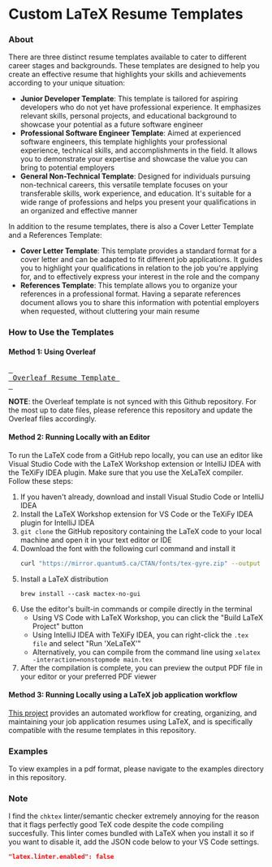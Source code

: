 # Custom LaTeX Resume Templates

### About

There are three distinct resume templates available to cater to different career stages and backgrounds. These templates are designed to help you create an effective resume that highlights your skills and achievements according to your unique situation:

* **Junior Developer Template**: This template is tailored for aspiring developers who do not yet have professional experience. It emphasizes relevant skills, personal projects, and educational background to showcase your potential as a future software engineer
* **Professional Software Engineer Template**: Aimed at experienced software engineers, this template highlights your professional experience, technical skills, and accomplishments in the field. It allows you to demonstrate your expertise and showcase the value you can bring to potential employers
* **General Non-Technical Template**: Designed for individuals pursuing non-technical careers, this versatile template focuses on your transferable skills, work experience, and education. It's suitable for a wide range of professions and helps you present your qualifications in an organized and effective manner

In addition to the resume templates, there is also a Cover Letter Template and a References Template:

* **Cover Letter Template**: This template provides a standard format for a cover letter and can be adapted to fit different job applications. It guides you to highlight your qualifications in relation to the job you're applying for, and to effectively express your interest in the role and the company
* **References Template**: This template allows you to organize your references in a professional format. Having a separate references document allows you to share this information with potential employers when requested, without cluttering your main resume

### How to Use the Templates

#### Method 1: Using Overleaf

[<kbd> <br> Overleaf Resume Template <br> </kbd>][Overleaf]

[Overleaf]: https://www.overleaf.com/latex/templates/resume-template-by-orest/zmrmcnwmxdxn 'Overleaf Resume Template'
   
**NOTE**: the Overleaf template is not synced with this Github repository. For the most up to date files, please reference this repository and update the Overleaf files accordingly.

#### Method 2: Running Locally with an Editor

To run the LaTeX code from a GitHub repo locally, you can use an editor like Visual Studio Code with the LaTeX Workshop extension or IntelliJ IDEA with the TeXiFy IDEA plugin. Make sure that you use the XeLaTeX compiler. Follow these steps:

1. If you haven't already, download and install Visual Studio Code or IntelliJ IDEA
2. Install the LaTeX Workshop extension for VS Code or the TeXiFy IDEA plugin for IntelliJ IDEA
3. `git clone` the GitHub repository containing the LaTeX code to your local machine and open it in your text editor or IDE
4. Download the font with the following curl command and install it
   ```bash
   curl "https://mirror.quantum5.ca/CTAN/fonts/tex-gyre.zip" --output ~/Downloads/tex-gyre.zip
   ```
6. Install a LaTeX distribution
    ```
    brew install --cask mactex-no-gui
    ```
 7. Use the editor's built-in commands or compile directly in the terminal
    * Using VS Code with LaTeX Workshop, you can click the "Build LaTeX Project" button
    * Using IntelliJ IDEA with TeXiFy IDEA, you can right-click the `.tex file` and select "Run 'XeLaTeX'"
    * Alternatively, you can compile from the command line using `xelatex -interaction=nonstopmode main.tex`
7.  After the compilation is complete, you can preview the output PDF file in your editor or your preferred PDF viewer

#### Method 3: Running Locally using a LaTeX job application workflow

[This project](https://github.com/oresttokovenko/latex-resume-workflow) provides an automated workflow for creating, organizing, and maintaining your job application resumes using LaTeX, and is specifically compatible with the resume templates in this repository.

### Examples

To view examples in a pdf format, please navigate to the examples directory in this repository.

### Note

I find the `chktex` linter/semantic checker extremely annoying for the reason that it flags perfectly good TeX code despite the code compiling succesfully. This linter comes bundled with LaTeX when you install it so if you want to disable it, add the JSON code below to your VS Code settings.

```json
"latex.linter.enabled": false
```